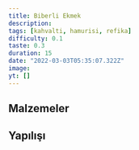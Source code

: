 ```yaml
---
title: Biberli Ekmek
description:
tags: [kahvalti, hamurisi, refika]
difficulty: 0.1
taste: 0.3
duration: 15
date: "2022-03-03T05:35:07.322Z"
image:
yt: []
---
```


## Malzemeler

## Yapılışı
